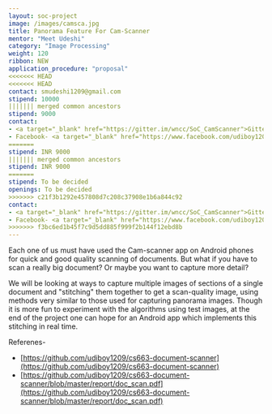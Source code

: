 ```yaml
---
layout: soc-project
image: /images/camsca.jpg
title: Panorama Feature For Cam-Scanner
mentor: "Meet Udeshi"
category: "Image Processing"
weight: 120
ribbon: NEW
application_procedure: "proposal"
<<<<<<< HEAD
<<<<<<< HEAD
contact: smudeshi1209@gmail.com
stipend: 10000
||||||| merged common ancestors
stipend: 9000
contact:
- <a target="_blank" href="https://gitter.im/wncc/SoC_CamScanner">Gitter</a>
- Facebook- <a target="_blank" href="https://www.facebook.com/udiboy1209">Meet Udeshi</a>
=======
stipend: INR 9000
||||||| merged common ancestors
stipend: INR 9000
=======
stipend: To be decided
openings: To be decided
>>>>>>> c21f3b1292e457808d7c208c37908e1b6a844c92
contact:
- <a target="_blank" href="https://gitter.im/wncc/SoC_CamScanner">Gitter</a>
- Facebook- <a target="_blank" href="https://www.facebook.com/udiboy1209">Meet Udeshi</a>
>>>>>>> f3bc6ed1b45f7c9d5dd885f999f2b144f12ebd8b
---
```


Each one of us must have used the Cam-scanner app on Android phones for quick and good quality scanning of documents. But what if you have to scan a really big document? Or maybe you want to capture more detail?

<!--break-->

We will be looking at ways to capture multiple images of sections of a single document and "stitching" them together to get a scan-quality image, using methods very similar to those used for capturing panorama images. Though it is more fun to experiment with the algorithms using test images, at the end of the project one can hope for an Android app which implements this stitching in real time.

Referenes-

- [https://github.com/udiboy1209/cs663-document-scanner](https://github.com/udiboy1209/cs663-document-scanner)
- [https://github.com/udiboy1209/cs663-document-scanner/blob/master/report/doc_scan.pdf](https://github.com/udiboy1209/cs663-document-scanner/blob/master/report/doc_scan.pdf)